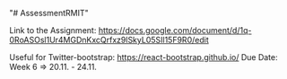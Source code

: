 "# AssessmentRMIT" 

Link to the Assignment:
https://docs.google.com/document/d/1q-0RoASOsl1Ur4MGDnKxcQrfxz9lSkyL05SIl15F9R0/edit

Useful for Twitter-bootstrap:
https://react-bootstrap.github.io/
Due Date:
Week 6 => 20.11. - 24.11.
